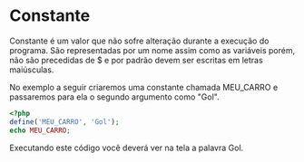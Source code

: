# Constante

Constante é um valor que não sofre alteração durante a execução do programa. São representadas por um nome assim como as variáveis porém, não são precedidas de $ e por padrão devem ser escritas em letras maiúsculas.

No exemplo a seguir criaremos uma constante chamada MEU_CARRO e passaremos para ela o segundo argumento como "Gol".

```php
<?php
define('MEU_CARRO', 'Gol');
echo MEU_CARRO;
```
Executando este código você deverá ver na tela a palavra Gol.
